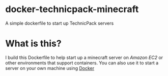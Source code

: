 # docker-technicpack-minecraft
A simple dockerfile to start up TechnicPack servers

# What is this?

I build this Dockerfile to help start up a minecraft server on *Amazon EC2* or other environments that support containers. You can also use it to start a server on your own machine using [Docker][0]

[0]: https://www.docker.com/
